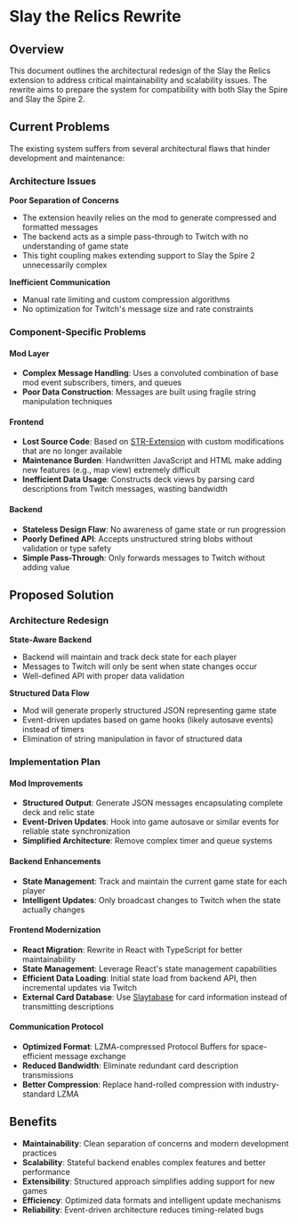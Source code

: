 # Slay the Relics Rewrite

## Overview

This document outlines the architectural redesign of the Slay the Relics extension to address critical maintainability and scalability issues. The rewrite aims to prepare the system for compatibility with both Slay the Spire and Slay the Spire 2.

## Current Problems

The existing system suffers from several architectural flaws that hinder development and maintenance:

### Architecture Issues

**Poor Separation of Concerns**
- The extension heavily relies on the mod to generate compressed and formatted messages
- The backend acts as a simple pass-through to Twitch with no understanding of game state
- This tight coupling makes extending support to Slay the Spire 2 unnecessarily complex

**Inefficient Communication**
- Manual rate limiting and custom compression algorithms
- No optimization for Twitch's message size and rate constraints

### Component-Specific Problems

#### Mod Layer
- **Complex Message Handling**: Uses a convoluted combination of base mod event subscribers, timers, and queues
- **Poor Data Construction**: Messages are built using fragile string manipulation techniques

#### Frontend
- **Lost Source Code**: Based on [STR-Extension](https://github.com/Spireblight/STR-Extension) with custom modifications that are no longer available
- **Maintenance Burden**: Handwritten JavaScript and HTML make adding new features (e.g., map view) extremely difficult
- **Inefficient Data Usage**: Constructs deck views by parsing card descriptions from Twitch messages, wasting bandwidth

#### Backend
- **Stateless Design Flaw**: No awareness of game state or run progression
- **Poorly Defined API**: Accepts unstructured string blobs without validation or type safety
- **Simple Pass-Through**: Only forwards messages to Twitch without adding value

## Proposed Solution

### Architecture Redesign

**State-Aware Backend**
- Backend will maintain and track deck state for each player
- Messages to Twitch will only be sent when state changes occur
- Well-defined API with proper data validation

**Structured Data Flow**
- Mod will generate properly structured JSON representing game state
- Event-driven updates based on game hooks (likely autosave events) instead of timers
- Elimination of string manipulation in favor of structured data

### Implementation Plan

#### Mod Improvements
- **Structured Output**: Generate JSON messages encapsulating complete deck and relic state
- **Event-Driven Updates**: Hook into game autosave or similar events for reliable state synchronization
- **Simplified Architecture**: Remove complex timer and queue systems

#### Backend Enhancements
- **State Management**: Track and maintain the current game state for each player
- **Intelligent Updates**: Only broadcast changes to Twitch when the state actually changes

#### Frontend Modernization
- **React Migration**: Rewrite in React with TypeScript for better maintainability
- **State Management**: Leverage React's state management capabilities
- **Efficient Data Loading**: Initial state load from backend API, then incremental updates via Twitch
- **External Card Database**: Use [Slaytabase](https://github.com/OceanUwU/slaytabase/tree/main/docs/slay%20the%20spire) for card information instead of transmitting descriptions

#### Communication Protocol
- **Optimized Format**: LZMA-compressed Protocol Buffers for space-efficient message exchange
- **Reduced Bandwidth**: Eliminate redundant card description transmissions
- **Better Compression**: Replace hand-rolled compression with industry-standard LZMA

## Benefits

- **Maintainability**: Clean separation of concerns and modern development practices
- **Scalability**: Stateful backend enables complex features and better performance
- **Extensibility**: Structured approach simplifies adding support for new games
- **Efficiency**: Optimized data formats and intelligent update mechanisms
- **Reliability**: Event-driven architecture reduces timing-related bugs
